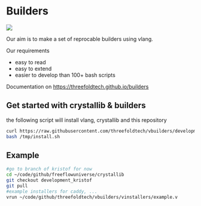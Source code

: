 # Builders

![](https://github.com/threefoldtech/builders/blob/development/docs/img/nice_lake.png)

Our aim is to make a set of reprocable builders using vlang.

Our requirements

- easy to read
- easy to extend
- easier to develop than 100+ bash scripts

Documentation on https://threefoldtech.github.io/builders


## Get started with crystallib & builders

the following script will install vlang, crystallib and this repository

```bash
curl https://raw.githubusercontent.com/threefoldtech/vbuilders/development/scripts/install.sh > /tmp/install.sh
bash /tmp/install.sh
```

## Example

```bash
#go to branch of kristof for now
cd ~/code/github/freeflowuniverse/crystallib
git checkout development_kristof 
git pull
#example installers for caddy, ...
vrun ~/code/github/threefoldtech/vbuilders/vinstallers/example.v
```


